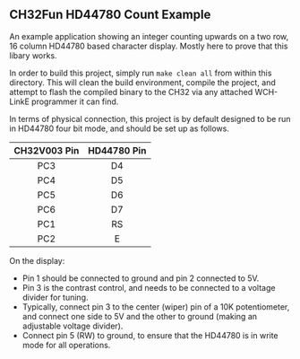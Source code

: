 ## CH32Fun HD44780 Count Example

An example application showing an integer counting upwards on a two row, 16 column 
HD44780 based character display.  Mostly here to prove that this libary works.

In order to build this project, simply run `make clean all` from within this directory.
This will clean the build environment, compile the project, and attempt to flash the
compiled binary to the CH32 via any attached WCH-LinkE programmer it can find.

In terms of physical connection, this project is by default designed to be run in HD44780 
four bit mode, and should be set up as follows.

| CH32V003 Pin | HD44780 Pin |
| :---: | :---: |
| PC3 | D4 |
| PC4 | D5 |
| PC5 | D6 |
| PC6 | D7 |
| PC1 | RS |
| PC2 | E |

On the display: 
- Pin 1 should be connected to ground and pin 2 connected to 5V.  
- Pin 3 is the contrast control, and needs to be connected to a voltage divider for tuning.  
- Typically, connect pin 3 to the center (wiper) pin of a 10K potentiometer, and connect 
one side to 5V and the other to ground (making an adjustable voltage divider).  
- Connect pin 5 (RW) to ground, to ensure that
the HD44780 is in write mode for all operations.
